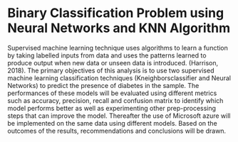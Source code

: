 # Binary Classification Problem using Neural Networks and KNN Algorithm
Supervised machine learning technique uses algorithms to learn a function by taking labelled inputs from data and uses the patterns learned to produce output when new data or unseen data is introduced.  (Harrison, 2018).
The primary objectives of this analysis is to use two supervised machine learning classification techniques (Kneighborsclassifier and Neural Networks) to predict the presence of diabetes in the sample.  The performances of these models will be evaluated using different metrics such as accuracy, precision, recall and confusion matrix to identify which model performs better as well as experimenting other prep-processing steps that can improve the model. Thereafter the use of Microsoft azure will be implemented on the same data using different models. Based on the outcomes of the results, recommendations and conclusions will be drawn.
